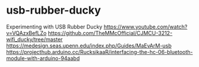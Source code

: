 # usb-rubber-ducky
Experimenting with USB Rubber Ducky
https://www.youtube.com/watch?v=VQAzxBefLZo
https://github.com/TheMMcOfficial/CJMCU-3212-wifi_ducky/tree/master
https://medesign.seas.upenn.edu/index.php/Guides/MaEvArM-usb
https://projecthub.arduino.cc/RucksikaaR/interfacing-the-hc-06-bluetooth-module-with-arduino-94aabd
